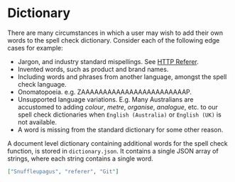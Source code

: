 # Dictionary

There are many circumstances in which a user may wish to add their own words to
the spell check dictionary. Consider each of the following edge cases for
example:

 - Jargon, and industry standard mispellings. See [HTTP Referer][1].
 - Invented words, such as product and brand names.
 - Including words and phrases from another language, amongst the spell check
   language.
 - Onomatopoeia. e.g. ZAAAAAAAAAAAAAAAAAAAAAAAAP.
 - Unsupported language variations. E.g. Many Australians are accustomed to
   adding *colour*, *metre*, *organise*, *analogue*, etc. to our spell check
   dictionaries when `English (Australia)` or `English (UK)` is not available.
 - A word is missing from the standard dictionary for some other reason.

A document level dictionary containing additional words for the spell check
function, is stored in `dictionary.json`. It contains a single JSON array of
strings, where each string contains a single word.

```json
["Snuffleupagus", "referer", "Git"]
```

[1]: https://en.wikipedia.org/wiki/HTTP_referrer